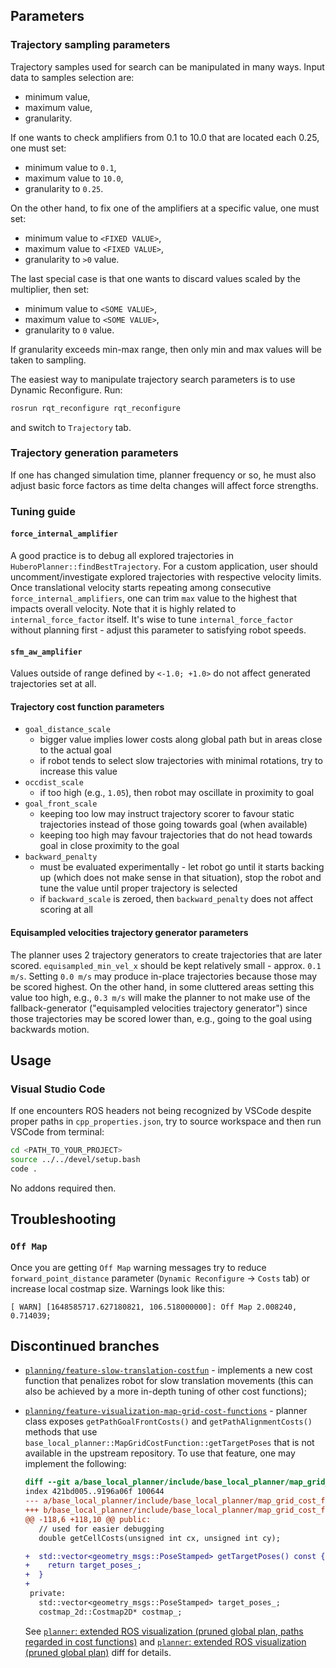 ## Parameters

### Trajectory sampling parameters

Trajectory samples used for search can be manipulated in many ways. Input data to samples selection are:
- minimum value,
- maximum value,
- granularity.

If one wants to check amplifiers from 0.1 to 10.0 that are located each 0.25, one must set:
- minimum value to `0.1`,
- maximum value to `10.0`,
- granularity to `0.25`.

On the other hand, to fix one of the amplifiers at a specific value, one must set:
- minimum value to `<FIXED VALUE>`,
- maximum value to `<FIXED VALUE>`,
- granularity to `>0` value.

The last special case is that one wants to discard values scaled by the multiplier, then set:
- minimum value to `<SOME VALUE>`,
- maximum value to `<SOME VALUE>`,
- granularity to `0` value.

If granularity exceeds min-max range, then only min and max values will be taken to sampling.

The easiest way to manipulate trajectory search parameters is to use Dynamic Reconfigure. Run:

```bash
rosrun rqt_reconfigure rqt_reconfigure
```

and switch to `Trajectory` tab.

### Trajectory generation parameters
If one has changed simulation time, planner frequency or so, he must also adjust basic force factors as time delta changes will affect force strengths.

### Tuning guide

#### `force_internal_amplifier`
A good practice is to debug all explored trajectories in `HuberoPlanner::findBestTrajectory`. For a custom application, user should uncomment/investigate explored trajectories with respective velocity limits. Once translational velocity starts repeating among consecutive `force_internal_amplifiers`, one can trim `max` value to the highest that impacts overall velocity. Note that it is highly related to `internal_force_factor` itself. It's wise to tune `internal_force_factor` without planning first - adjust this parameter to satisfying robot speeds.

#### `sfm_aw_amplifier`
Values outside of range defined by `<-1.0; +1.0>` do not affect generated trajectories set at all.

#### Trajectory cost function parameters

- `goal_distance_scale`
  - bigger value implies lower costs along global path but in areas close to the actual goal
  - if robot tends to select slow trajectories with minimal rotations, try to increase this value
- `occdist_scale`
  - if too high (e.g., `1.05`), then robot may oscillate in proximity to goal
- `goal_front_scale`
  - keeping too low may instruct trajectory scorer to favour static trajectories instead of those going towards goal (when available)
  - keeping too high may favour trajectories that do not head towards goal in close proximity to the goal
- `backward_penalty`
  - must be evaluated experimentally - let robot go until it starts backing up (which does not make sense in that situation), stop the robot and tune the value until proper trajectory is selected
  - if `backward_scale` is zeroed, then `backward_penalty` does not affect scoring at all

#### Equisampled velocities trajectory generator parameters

The planner uses 2 trajectory generators to create trajectories that are later scored. `equisampled_min_vel_x` should be kept relatively small - approx. `0.1 m/s`. Setting `0.0 m/s` may produce in-place trajectories because those may be scored highest. On the other hand, in some cluttered areas setting this value too high, e.g., `0.3 m/s` will make the planner to not make use of the fallback-generator ("equisampled velocities trajectory generator") since those trajectories may be scored lower than, e.g., going to the goal using backwards motion.

## Usage

### Visual Studio Code

If one encounters ROS headers not being recognized by VSCode despite proper paths in `cpp_properties.json`, try to source workspace and then run VSCode from terminal:

```bash
cd <PATH_TO_YOUR_PROJECT>
source ../../devel/setup.bash
code .
```

No addons required then.

## Troubleshooting

### `Off Map`

Once you are getting `Off Map` warning messages try to reduce `forward_point_distance` parameter (`Dynamic Reconfigure` -> `Costs` tab) or increase local costmap size. Warnings look like this:

```console
[ WARN] [1648585717.627180821, 106.518000000]: Off Map 2.008240, 0.714039;
```

## Discontinued branches

- [`planning/feature-slow-translation-costfun`](https://github.com/rayvburn/hubero_local_planner/tree/planning/feature-slow-translation-costfun) - implements a new cost function that penalizes robot for slow translation movements (this can also be achieved by a more in-depth tuning of other cost functions);
- [`planning/feature-visualization-map-grid-cost-functions`](https://github.com/rayvburn/hubero_local_planner/tree/planning/feature-visualization-map-grid-cost-functions) - planner class exposes `getPathGoalFrontCosts()` and `getPathAlignmentCosts()` methods that use `base_local_planner::MapGridCostFunction::getTargetPoses` that is not available in the upstream repository. To use that feature, one may implement the following:

  ```diff
  diff --git a/base_local_planner/include/base_local_planner/map_grid_cost_function.h b/base_local_planner/include/base_local_planner/map_grid_cost_function.h
  index 421bd005..9196a06f 100644
  --- a/base_local_planner/include/base_local_planner/map_grid_cost_function.h
  +++ b/base_local_planner/include/base_local_planner/map_grid_cost_function.h
  @@ -118,6 +118,10 @@ public:
     // used for easier debugging
     double getCellCosts(unsigned int cx, unsigned int cy);

  +  std::vector<geometry_msgs::PoseStamped> getTargetPoses() const {
  +    return target_poses_;
  +  }
  +
   private:
     std::vector<geometry_msgs::PoseStamped> target_poses_;
     costmap_2d::Costmap2D* costmap_;
  ```

  See [`planner`: extended ROS visualization (pruned global plan, paths regarded in cost functions)](https://github.com/rayvburn/hubero_local_planner/commit/05d26ab131e5de7898658f7b8f4a205d4e9194a0) and [`planner`: extended ROS visualization (pruned global plan)](https://github.com/rayvburn/hubero_local_planner/commit/3a7520c8ee1422c41ecf66a35d665a5b42f422f4) diff for details.

